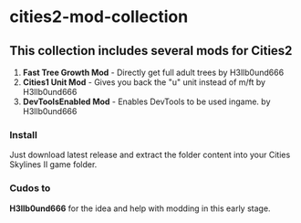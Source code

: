 # cities2-mod-collection

## This collection includes several mods for Cities2
1. **Fast Tree Growth Mod** - Directly get full adult trees by H3llb0und666
2. **Cities1 Unit Mod** - Gives you back the "u" unit instead of m/ft by H3llb0und666
4. **DevToolsEnabled Mod** - Enables DevTools to be used ingame. by H3llb0und666

### Install
Just download latest release and extract the folder content into your Cities Skylines II game folder.

### Cudos to
**H3llb0und666** for the idea and help with modding in this early stage.

